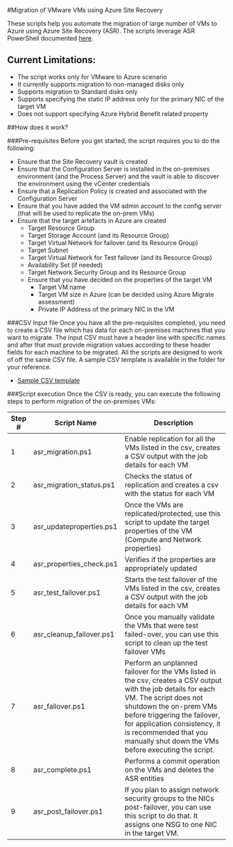 #Migration of VMware VMs using Azure Site Recovery

These scripts help you automate the migration of large number of VMs to Azure using Azure Site Recovery (ASR). The scripts leverage ASR PowerShell documented [here](https://docs.microsoft.com/azure/site-recovery/vmware-azure-disaster-recovery-powershell).

## Current Limitations:
- The script works only for VMware to Azure scenario
- It currently supports migration to non-managed disks only
- Supports migration to Standard disks only
- Supports specifying the static IP address only for the primary NIC of the target VM
- Does not support specifying Azure Hybrid Benefit related property

##How does it work?

###Pre-requisites
Before you get started, the script requires you to do the following:
- Ensure that the Site Recovery vault is created
- Ensure that the Configuration Server is installed in the on-premises environment (and the Process Server) and the vault is able to discover the environment using the vCenter credentials
- Ensure that a Replication Policy is created and associated with the Configuration Server
- Ensure that you have added the VM admin account to the config server (that will be used to replicate the on-prem VMs)
- Ensure that the target artefacts in Azure are created
    - Target Resource Group
    - Target Storage Account (and its Resource Group)
    - Target Virtual Network for failover (and its Resource Group)
    - Target Subnet
    - Target Virtual Network for Test failover (and its Resource Group)
    - Availability Set (if needed)
    - Target Network Security Group and its Resource Group
  - Ensure that you have decided on the properties of the target VM
    - Target VM name
    - Target VM size in Azure (can be decided using Azure Migrate assessment)
    - Private IP Address of the primary NIC in the VM

###CSV Input file
Once you have all the pre-requisites completed, you need to create a CSV file which has data for each on-premises machines that you want to migrate. The input CSV must have a header line with specific names and after that must provide migration values according to these header fields for each machine to be migrated. All the scripts are designed to work of off the same CSV file. A sample CSV template is available in the folder for your reference.

- [Sample CSV template](input_template.csv)

###Script execution
Once the CSV is ready, you can execute the following steps to perform migration of the on-premises VMs:

**Step #** | **Script Name** | **Description**
--- | --- | ---
1 | asr_migration.ps1 | Enable replication for all the VMs listed in the csv, creates a CSV output with the job details for each VM
2 | asr_migration_status.ps1 | Checks the status of replication and creates a csv with the status for each VM
3 | asr_updateproperties.ps1 | Once the VMs are replicated/protected, use this script to update the target properties of the VM (Compute and Network properties)
4 | asr_properties_check.ps1 | Verifies if the properties are appropriately updated
5 | asr_test_failover.ps1 |  Starts the test failover of the VMs listed in the csv, creates a CSV output with the job details for each VM
6 | asr_cleanup_failover.ps1 | Once you manually validate the VMs that were test failed-over, you can use this script to clean up the test failover VMs
7 | asr_failover.ps1 | Perform an unplanned failover for the VMs listed in the csv, creates a CSV output with the job details for each VM. The script does not shutdown the on-prem VMs before triggering the failover, for application consistency, it is recommended that you manually shut down the VMs before executing the script.
8 | asr_complete.ps1 | Performs a commit operation on the VMs and deletes the ASR entities
9 | asr_post_failover.ps1 | If you plan to assign network security groups to the NICs post-failover, you can use this script to do that. It assigns one NSG to one NIC in the target VM.
